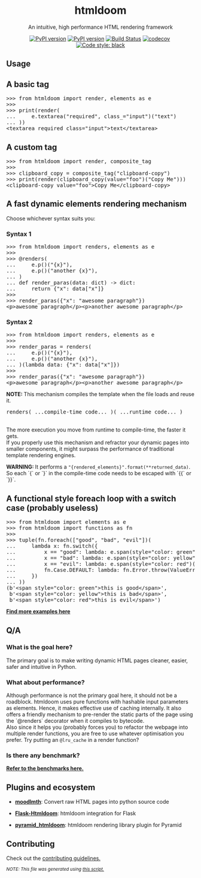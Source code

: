 <h1 align="center">htmldoom</h1><p align="center">An intuitive, high performance HTML rendering framework</p><p align="center"><span><a href="https://pypi.org/project/htmldoom"><img src="https://img.shields.io/pypi/v/htmldoom.svg" alt="PyPI version" /></a></span>&nbsp;<span><a href="https://pypi.org/project/htmldoom"><img src="https://img.shields.io/pypi/pyversions/htmldoom.svg" alt="PyPI version" /></a></span>&nbsp;<span><a href="https://travis-ci.org/sayanarijit/htmldoom"><img src="https://travis-ci.org/sayanarijit/htmldoom.svg?branch=master" alt="Build Status" /></a></span>&nbsp;<span><a href="https://codecov.io/gh/sayanarijit/htmldoom"><img src="https://codecov.io/gh/sayanarijit/htmldoom/branch/master/graph/badge.svg" alt="codecov" /></a></span>&nbsp;<span><a href="https://github.com/python/black"><img src="https://img.shields.io/badge/code%20style-black-000000.svg" alt="Code style: black" /></a></span></p><h2>Usage</h2><p><h2>A basic tag</h2><pre>&gt;&gt;&gt; from htmldoom import render, elements as e
&gt;&gt;&gt; 
&gt;&gt;&gt; print(render(
...     e.textarea(&quot;required&quot;, class_=&quot;input&quot;)(&quot;text&quot;)
... ))
&lt;textarea required class=&quot;input&quot;&gt;text&lt;/textarea&gt;</pre></p><p><h2>A custom tag</h2><pre>&gt;&gt;&gt; from htmldoom import render, composite_tag
&gt;&gt;&gt; 
&gt;&gt;&gt; clipboard_copy = composite_tag(&quot;clipboard-copy&quot;)
&gt;&gt;&gt; print(render(clipboard_copy(value=&quot;foo&quot;)(&quot;Copy Me&quot;)))
&lt;clipboard-copy value=&quot;foo&quot;&gt;Copy Me&lt;/clipboard-copy&gt;</pre></p><p><h2>A fast dynamic elements rendering mechanism</h2><p>Choose whichever syntax suits you:</p><h3>Syntax 1</h3><pre>&gt;&gt;&gt; from htmldoom import renders, elements as e
&gt;&gt;&gt; 
&gt;&gt;&gt; @renders(
...     e.p()(&quot;{x}&quot;),
...     e.p()(&quot;another {x}&quot;),
... )
... def render_paras(data: dict) -&gt; dict:
...     return {&quot;x&quot;: data[&quot;x&quot;]}
&gt;&gt;&gt; 
&gt;&gt;&gt; render_paras({&quot;x&quot;: &quot;awesome paragraph&quot;})
&lt;p&gt;awesome paragraph&lt;/p&gt;&lt;p&gt;another awesome paragraph&lt;/p&gt;
</pre><h3>Syntax 2</h3><pre>&gt;&gt;&gt; from htmldoom import renders, elements as e
&gt;&gt;&gt; 
&gt;&gt;&gt; render_paras = renders(
...     e.p()(&quot;{x}&quot;),
...     e.p()(&quot;another {x}&quot;),
... )(lambda data: {&quot;x&quot;: data[&quot;x&quot;]})
&gt;&gt;&gt; 
&gt;&gt;&gt; render_paras({&quot;x&quot;: &quot;awesome paragraph&quot;})
&lt;p&gt;awesome paragraph&lt;/p&gt;&lt;p&gt;another awesome paragraph&lt;/p&gt;
</pre><p><b>NOTE: </b>This mechanism compiles the template when the file loads and reuse it.<br /><pre>renders( ...compile-time code... )( ...runtime code... )</pre><br />The more execution you move from runtime to compile-time, the faster it gets.<br />If you properly use this mechanism and refractor your dynamic pages into smaller components, it might surpass the performance of traditional template rendering engines.</p><p><b>WARNING: </b>It performs a <code>&quot;{rendered_elements}&quot;.format(**returned_data)</code>. So each `{` or `}` in the compile-time code needs to be escaped with `{{` or `}}`.</p></p><p><h2>A functional style foreach loop with a switch case (probably useless)</h2><pre>&gt;&gt;&gt; from htmldoom import elements as e
&gt;&gt;&gt; from htmldoom import functions as fn
&gt;&gt;&gt; 
&gt;&gt;&gt; tuple(fn.foreach([&quot;good&quot;, &quot;bad&quot;, &quot;evil&quot;])(
...     lambda x: fn.switch({
...         x == &quot;good&quot;: lambda: e.span(style=&quot;color: green&quot;)(f&quot;this is {x}&quot;),
...         x == &quot;bad&quot;: lambda: e.span(style=&quot;color: yellow&quot;)(f&quot;this is {x}&quot;),
...         x == &quot;evil&quot;: lambda: e.span(style=&quot;color: red&quot;)(f&quot;this is {x}&quot;),
...         fn.Case.DEFAULT: lambda: fn.Error.throw(ValueError(x)),
...     })
... ))
(b&#x27;&lt;span style=&quot;color: green&quot;&gt;this is good&lt;/span&gt;&#x27;,
 b&#x27;&lt;span style=&quot;color: yellow&quot;&gt;this is bad&lt;/span&gt;&#x27;,
 b&#x27;&lt;span style=&quot;color: red&quot;&gt;this is evil&lt;/span&gt;&#x27;)
</pre></p><p><a href="https://github.com/sayanarijit/htmldoom/tree/master/examples"><b>Find more examples here</b></a></p><p><h2>Q/A</h2><h3>What is the goal here?</h3><p>The primary goal is to make writing dynamic HTML pages cleaner, easier, safer and intuitive in Python.</p><h3>What about performance?</h3><p>Although performance is not the primary goal here, it should not be a roadblock. htmldoom uses pure functions with hashable input parameters as elements. Hence, it makes effective use of caching internally. It also offers a friendly mechanism to pre-render the static parts of the page using the `@renders` decorator when it compiles to bytecode. <br />Also since it helps you (probably forces you) to refactor the webpage into multiple render functions, you are free to use whatever optimisation you prefer. Try putting an <code>@lru_cache</code> in a render function?</p><h3>Is there any benchmark?</h3><p><a href="https://github.com/sayanarijit/htmldoom/blob/master/examples"><b>Refer to the benchmarks here.</b></a></p></p><p><h2>Plugins and ecosystem</h2><p><ul><li><a href="https://github.com/sayanarijit/moodlmth"><b>moodlmth</b></a><span>: Convert raw HTML pages into python source code</span></li></ul><ul><li><a href="https://github.com/sayanarijit/flask-htmldoom"><b>Flask-Htmldoom</b></a><span>: htmldoom integration for Flask</span></li></ul><ul><li><a href="https://github.com/sayanarijit/pyramid_htmldoom"><b>pyramid_htmldoom</b></a><span>: htmldoom rendering library plugin for Pyramid</span></li></ul></p></p><p><h2>Contributing</h2><p>Check out the <a href="https://github.com/sayanarijit/htmldoom/tree/master/CONTRIBUTING.md"> contributing guidelines.</a></p></p><small><i>NOTE: This file was generated using </i><a href="https://github.com/sayanarijit/htmldoom/blob/master/examples/readme.py"><i>this script.</i></a></small>
